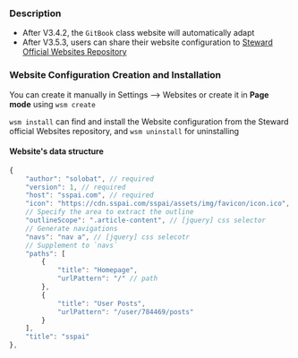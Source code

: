 ### Description
- After V3.4.2, the `GitBook` class website will automatically adapt
- After V3.5.3, users can share their website configuration to [Steward Official Websites Repository](https://github.com/Steward-launcher/steward-websites)

### Website Configuration Creation and Installation
You can create it manually in Settings --> Websites or create it in **Page mode** using `wsm create`

`wsm install` can find and install the Website configuration from the Steward official Websites repository, and `wsm uninstall` for uninstalling

#### Website's data structure
```javascript
{
    "author": "solobat", // required
    "version": 1, // required
    "host": "sspai.com", // required
    "icon": "https://cdn.sspai.com/sspai/assets/img/favicon/icon.ico",
    // Specify the area to extract the outline
    "outlineScope": ".article-content", // [jquery] css selector
    // Generate navigations
    "navs": "nav a", // [jquery] css selecotr
    // Supplement to `navs`
    "paths": [
        {
            "title": "Homepage",
            "urlPattern": "/" // path
        },
        {
            "title": "User Posts",
            "urlPattern": "/user/784469/posts"
        }
    ],
    "title": "sspai"
},
```